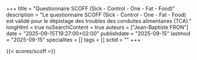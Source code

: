 +++
title = "Questionnaire SCOFF (Sick - Control - One - Fat - Food)"
description = "Le questionnaire SCOFF (Sick - Control - One - Fat - Food) est validé pour le dépistage des troubles des conduites alimentaires (TCA)."
longHtml = true
noSearchContent = true
auteurs = ["Jean-Baptiste FRON"]
date = "2025-09-15T19:27:00+02:00"
publishdate = "2025-09-15"
lastmod = "2025-09-15"
specialites = []
tags = []
sctid = ""
+++

{{< scores/scoff >}}
